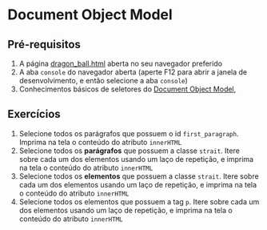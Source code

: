 # Document Object Model

## Pré-requisitos

1. A página [dragon_ball.html](dragon_ball.html) aberta no seu navegador preferido
2. A aba `console` do navegador aberta (aperte F12 para abrir a janela de desenvolvimento, e então selecione a aba 
   `console`)
3. Conhecimentos básicos de seletores do 
   [Document Object Model](https://developer.mozilla.org/pt-BR/docs/Web/API/Document_Object_Model/Introduction), 

## Exercícios

1. Selecione todos os parágrafos que possuem o id `first_paragraph`. Imprima na tela o conteúdo do atributo `innerHTML` 
2. Selecione todos os **parágrafos** que possuem a classe `strait`. Itere sobre cada um dos elementos usando um laço
   de repetição, e imprima na tela o conteúdo do atributo `innerHTML`
3. Selecione todos os **elementos** que possuem a classe `strait`. Itere sobre cada um dos elementos usando um laço
   de repetição, e imprima na tela o conteúdo do atributo `innerHTML`
4. Selecione todos os elementos que possuem a tag `p`. Itere sobre cada um dos elementos usando um laço de repetição, 
   e imprima na tela o conteúdo do atributo `innerHTML` 